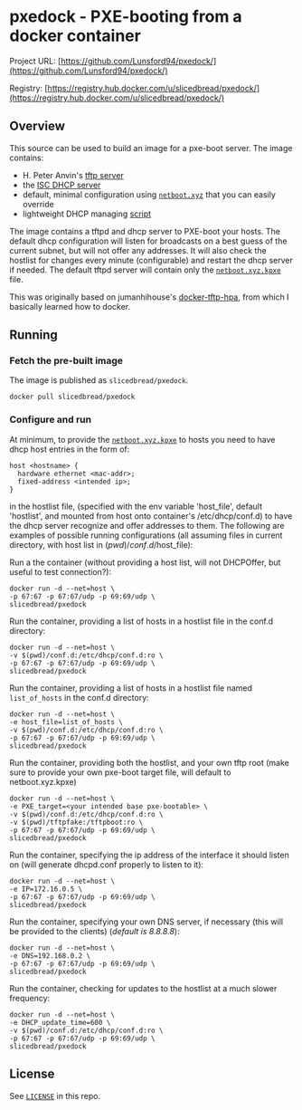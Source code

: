 pxedock - PXE-booting from a docker container
===============================

Project URL: [https://github.com/Lunsford94/pxedock/](https://github.com/Lunsford94/pxedock/)

Registry: [https://registry.hub.docker.com/u/slicedbread/pxedock/](https://registry.hub.docker.com/u/slicedbread/pxedock/)


Overview
--------

This source can be used to build an image for a pxe-boot server.
The image contains:

* H. Peter Anvin's [tftp server](https://git.kernel.org/cgit/network/tftp/tftp-hpa.git/)
* the [ISC DHCP server](https://www.isc.org/downloads/dhcp/)
* default, minimal configuration using [`netboot.xyz`](http://netboot.xyz)
that you can easily override
* lightweight DHCP managing [script](auto-dhcp)

The image contains a tftpd and dhcp server to
PXE-boot your hosts. The default dhcp configuration
will listen for broadcasts on a best guess of the
current subnet, but will not offer any addresses. It
will also check the hostlist for changes every minute
(configurable) and restart the dhcp server if needed. 
The default tftpd server will contain only the 
[`netboot.xyz.kpxe`](http://netboot.xyz) file. 

This was originally based on jumanhihouse's [docker-tftp-hpa](https://github.com/jumanjihouse/docker-tftp-hpa), from which I basically learned how to docker. 

Running
------

### Fetch the pre-built image

The image is published as `slicedbread/pxedock`.

    docker pull slicedbread/pxedock

### Configure and run

At minimum, to provide the [`netboot.xyz.kpxe`](http://netboot.xyz) to hosts
you need to have dhcp host entries in the form of:

    host <hostname> {
      hardware ethernet <mac-addr>;
      fixed-address <intended ip>;
    }

in the hostlist file, (specified with the env variable 
'host_file', default 'hostlist', and mounted from host onto 
container's /etc/dhcp/conf.d) to have the dhcp server 
recognize and offer addresses to them. The following 
are examples of possible running configurations (all 
assuming files in current directory, with host list in 
$(pwd)/conf.d/$host_file):

Run a the container (without providing a host list, will 
not DHCPOffer, but useful to test connection?):

    docker run -d --net=host \
	-p 67:67 -p 67:67/udp -p 69:69/udp \
	slicedbread/pxedock

Run the container, providing a list of hosts in a hostlist 
file in the conf.d directory:

    docker run -d --net=host \
	-v $(pwd)/conf.d:/etc/dhcp/conf.d:ro \
	-p 67:67 -p 67:67/udp -p 69:69/udp \
	slicedbread/pxedock

Run the container, providing a list of hosts in a hostlist 
file named `list_of_hosts` in the conf.d directory:

    docker run -d --net=host \
	-e host_file=list_of_hosts \
	-v $(pwd)/conf.d:/etc/dhcp/conf.d:ro \
	-p 67:67 -p 67:67/udp -p 69:69/udp \
	slicedbread/pxedock

Run the container, providing both the hostlist, and your 
own tftp root (make sure to provide your own pxe-boot target 
file, will default to netboot.xyz.kpxe)

    docker run -d --net=host \
	-e PXE_target=<your intended base pxe-bootable> \
	-v $(pwd)/conf.d:/etc/dhcp/conf.d:ro \
	-v $(pwd)/tftpfake:/tftpboot:ro \
	-p 67:67 -p 67:67/udp -p 69:69/udp \
	slicedbread/pxedock

Run the container, specifying the ip address of the interface 
it should listen on (will generate dhcpd.conf properly to listen to it):

    docker run -d --net=host \
	-e IP=172.16.0.5 \
	-p 67:67 -p 67:67/udp -p 69:69/udp \
	slicedbread/pxedock

Run the container, specifying your own DNS server, if 
necessary (this will be provided to the clients) 
(*default is 8.8.8.8*):

    docker run -d --net=host \
	-e DNS=192.168.0.2 \
	-p 67:67 -p 67:67/udp -p 69:69/udp \
	slicedbread/pxedock

Run the container, checking for updates to the hostlist 
at a much slower frequency:

    docker run -d --net=host \
	-e DHCP_update_time=600 \
	-v $(pwd)/conf.d:/etc/dhcp/conf.d:ro \
	-p 67:67 -p 67:67/udp -p 69:69/udp \
	slicedbread/pxedock

License
-------

See [`LICENSE`](LICENSE) in this repo.

